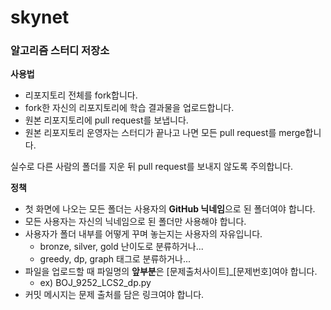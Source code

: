 # skynet
### 알고리즘 스터디 저장소

**사용법**

* 리포지토리 전체를 fork합니다.
* fork한 자신의 리포지토리에 학습 결과물을 업로드합니다.
* 원본 리포지토리에 pull request를 보냅니다.
* 원본 리포지토리 운영자는 스터디가 끝나고 나면 모든 pull request를 merge합니다.

실수로 다른 사람의 폴더를 지운 뒤 pull request를 보내지 않도록 주의합니다.

**정책**

* 첫 화면에 나오는 모든 폴더는 사용자의 **GitHub 닉네임**으로 된 폴더여야 합니다.
* 모든 사용자는 자신의 닉네임으로 된 폴더만 사용해야 합니다.
* 사용자가 폴더 내부를 어떻게 꾸며 놓는지는 사용자의 자유입니다.
  - bronze, silver, gold 난이도로 분류하거나...
  - greedy, dp, graph 태그로 분류하거나...
* 파일을 업로드할 때 파일명의 **앞부분**은 [문제출처사이트]_[문제번호]여야 합니다.
  - ex) BOJ_9252_LCS2_dp.py
* 커밋 메시지는 문제 출처를 담은 링크여야 합니다.
